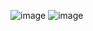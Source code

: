 ![image](https://user-images.githubusercontent.com/114413752/217888417-7dfeebe2-28af-4aed-aecb-c29af68e3fdc.png)
![image](https://user-images.githubusercontent.com/114413752/217889545-73fdf656-9caa-4d2f-93d1-b0ccd92d18f8.png)

